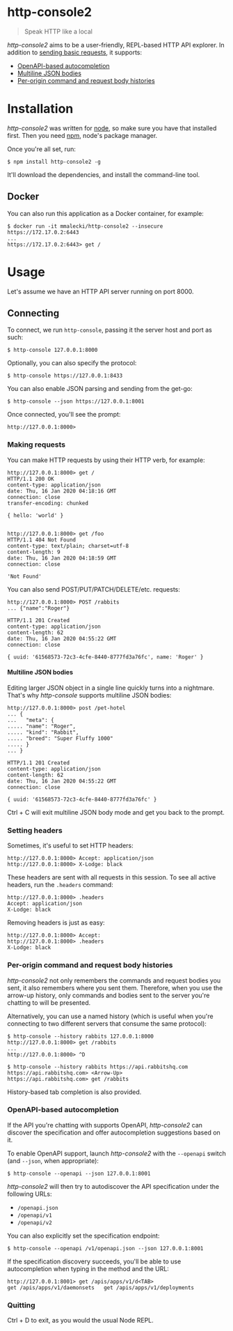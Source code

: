 # http-console2

> Speak HTTP like a local

*http-console2* aims to be a user-friendly, REPL-based HTTP API explorer. In
addition to [sending basic requests](#making-requests), it supports:

* [OpenAPI-based autocompletion](#openapi-based-autocompletion)
* [Multiline JSON bodies](#multiline-json-bodies)
* [Per-origin command and request body histories](#per-origin-command-and-request-body-histories)

# Installation
*http-console2* was written for [node](http://nodejs.org), so make sure you have that installed
first. Then you need [npm](http://github.com/isaacs/npm), node's package manager.

Once you're all set, run:

    $ npm install http-console2 -g

It'll download the dependencies, and install the command-line tool.

## Docker
You can also run this application as a Docker container, for example:

    $ docker run -it mmalecki/http-console2 --insecure https://172.17.0.2:6443
    ...
    https://172.17.0.2:6443> get /

# Usage
Let's assume we have an HTTP API server running on port 8000.

## Connecting

To connect, we run `http-console`, passing it the server host and port as such:

    $ http-console 127.0.0.1:8000

Optionally, you can also specify the protocol:

    $ http-console https://127.0.0.1:8433

You can also enable JSON parsing and sending from the get-go:

    $ http-console --json https://127.0.0.1:8001

Once connected, you'll see the prompt:

    http://127.0.0.1:8000>

### Making requests

You can make HTTP requests by using their HTTP verb, for example:

    http://127.0.0.1:8000> get /
    HTTP/1.1 200 OK
    content-type: application/json
    date: Thu, 16 Jan 2020 04:18:16 GMT
    connection: close
    transfer-encoding: chunked

    { hello: 'world' }


    http://127.0.0.1:8000> get /foo
    HTTP/1.1 404 Not Found
    content-type: text/plain; charset=utf-8
    content-length: 9
    date: Thu, 16 Jan 2020 04:18:59 GMT
    connection: close

    'Not Found'

You can also send POST/PUT/PATCH/DELETE/etc. requests:

    http://127.0.0.1:8000> POST /rabbits
    ... {"name":"Roger"}

    HTTP/1.1 201 Created
    content-type: application/json
    content-length: 62
    date: Thu, 16 Jan 2020 04:55:22 GMT
    connection: close

    { uuid: '61568573-72c3-4cfe-8440-8777fd3a76fc', name: 'Roger' }

#### Multiline JSON bodies
Editing larger JSON object in a single line quickly turns into a nightmare.
That's why *http-console* supports multiline JSON bodies:


    http://127.0.0.1:8000> post /pet-hotel
    ... {
    ...   "meta": {
    ..... "name": "Roger",
    ..... "kind": "Rabbit",
    ..... "breed": "Super Fluffy 1000"
    ..... }
    ... }

    HTTP/1.1 201 Created
    content-type: application/json
    content-length: 62
    date: Thu, 16 Jan 2020 04:55:22 GMT
    connection: close

    { uuid: '61568573-72c3-4cfe-8440-8777fd3a76fc' }

Ctrl + C will exit multiline JSON body mode and get you back to the prompt.

### Setting headers

Sometimes, it's useful to set HTTP headers:

    http://127.0.0.1:8000> Accept: application/json
    http://127.0.0.1:8000> X-Lodge: black

These headers are sent with all requests in this session. To see all active headers,
run the `.headers` command:

    http://127.0.0.1:8000> .headers
    Accept: application/json
    X-Lodge: black

Removing headers is just as easy:

    http://127.0.0.1:8000> Accept:
    http://127.0.0.1:8000> .headers
    X-Lodge: black

### Per-origin command and request body histories
*http-console2* not only remembers the commands and request bodies you sent, it
also remembers where you sent them. Therefore, when you use the arrow-up history,
only commands and bodies sent to the server you're chatting to will be presented.

Alternatively, you can use a named history (which is useful when you're connecting
to two different servers that consume the same protocol):

    $ http-console --history rabbits 127.0.0.1:8000
    http://127.0.0.1:8000> get /rabbits
    ...
    http://127.0.0.1:8000> ^D

    $ http-console --history rabbits https://api.rabbitshq.com
    https://api.rabbitshq.com> <Arrow-Up>
    https://api.rabbitshq.com> get /rabbits

History-based tab completion is also provided.

### OpenAPI-based autocompletion
If the API you're chatting with supports OpenAPI, *http-console2* can discover the
specification and offer autocompletion suggestions based on it.

To enable OpenAPI support, launch *http-console2* with the `--openapi` switch (and
`--json`, when appropriate):

    $ http-console --openapi --json 127.0.0.1:8001

*http-console2* will then try to autodiscover the API specification under the
following URLs:

  * `/openapi.json`
  * `/openapi/v1`
  * `/openapi/v2`

You can also explicitly set the specification endpoint:

    $ http-console --openapi /v1/openapi.json --json 127.0.0.1:8001

If the specification discovery succeeds, you'll be able to use autocompletion
when typing in the method and the URL:

    http://127.0.0.1:8001> get /apis/apps/v1/d<TAB>
    get /apis/apps/v1/daemonsets   get /apis/apps/v1/deployments

### Quitting

Ctrl + D to exit, as you would the usual Node REPL.
